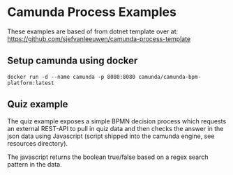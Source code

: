 # Camunda Process Examples

These examples are based of from dotnet template over at:  https://github.com/sjefvanleeuwen/camunda-process-template

## Setup camunda using docker
```
docker run -d --name camunda -p 8080:8080 camunda/camunda-bpm-platform:latest
```

## Quiz example

The quiz example exposes a simple BPMN decision process which requests an external REST-API to pull in quiz data and then checks the answer in the json data using Javascript (script shipped into the camunda engine, see resources directory).

The javascript returns the boolean true/false based on a regex search pattern in the data.

